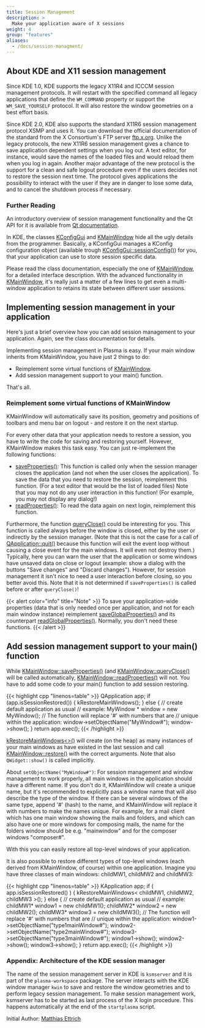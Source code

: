 ```yaml
---
title: Session Management
description: >
  Make your application aware of X sessions
weight: 4
group: "features"
aliases:
  - /docs/session-managment/
---
```


## About KDE and X11 session management

Since KDE 1.0, KDE supports the legacy X11R4 and ICCCM session management protocols. It will restart with the specified command all legacy applications that define the `WM_COMMAND` property or support the `WM_SAVE_YOURSELF` protocol. It will also restore the window geometries on a best effort basis. 

Since KDE 2.0, KDE also supports the standard X11R6 session management protocol XSMP and uses it. You can download the official documentation of the standard from the X Consortium's FTP server [ftp.x.org](http://stuff.mit.edu/afs/sipb/contrib/doc/X11/hardcopy/SM/xsmp.PS.gz). Unlike the legacy protocols, the new X11R6 session management gives a chance to save application dependent settings when you log out. A text editor, for instance, would save the names of the loaded files and would reload them when you log in again. Another major advantage of the new protocol is the support for a clean and safe logout procedure even if the users decides not to restore the session next time. The protocol gives applications the possibility to interact with the user if they are in danger to lose some data, and to cancel the shutdown process if necessary. 

### Further Reading

An introductory overview of session management functionality and the Qt API for it is available from [Qt documentation](https://doc.qt.io/qt-5/session.html).

In KDE, the classes [KConfigGui](docs:kconfig;KConfigGui) and [KMainWindow](docs:kxmlgui;KMainWindow) hide all the ugly details from the programmer. Basically, a KConfigGui manages a KConfig configuration object (available trough [KConfigGui::sessionConfig()](docs:kconfig;KConfigGui::sessionConfig)) for you, that your application can use to store session specific data.

Please read the class documentation, especially the one of [KMainWindow](docs:kxmlgui;KMainWindow), for a detailed interface description. With the advanced functionality in [KMainWindow](docs:kxmlgui;KMainWindow), it's really just a matter of a few lines to get even a multi-window application to retains its state between different user sessions.

## Implementing session management in your application

Here's just a brief overview how you can add session management to your application. Again, see the class documentation for details.

Implementing session management in Plasma is easy. If your main window inherits from KMainWindow, you have just 2 things to do: 

+ Reimplement some virtual functions of [KMainWindow](docs:kxmlgui;KMainWindow).
+ Add session management support to your main() function.

That's all. 

### Reimplement some virtual functions of KMainWindow

KMainWindow will automatically save its position, geometry and positions of toolbars and menu bar on logout - and restore it on the next startup.

For every other data that your application needs to restore a session, you have to write the code for saving and restoring yourself. However, KMainWindow makes this task easy. You can just re-implement the following functions:

+ [saveProperties()](docs:kxmlgui;KMainWindow::saveProperties): This function is called only when the session manager closes the application (and not when the user closes the application). To save the data that you need to restore the session, reimplement this function. (For a text editor that would be the list of loaded files) Note that you may not do any user interaction in this function! (For example, you may not display any dialog!)
+ [readProperties()](docs:kxmlgui;KMainWindow::readProperties): To read the data again on next login, reimplement this function.

Furthermore, the function [queryClose()](docs:kxmlgui;KMainWindow::queryClose) could be interesting for you. This function is called always before the window is closed, either by the user or indirectly by the session manager. (Note that this is not the case for a call of [QApplication::quit()](https://doc.qt.io/qt-5/qcoreapplication.html#quit) because this function will exit the event loop without causing a close event for the main windows. It will even not destroy them.) Typically, here you can warn the user that the application or some windows have unsaved data on close or logout (example: show a dialog with the buttons "Save changes" and "Discard changes"). However, for session management it isn't nice to need a user interaction before closing, so you better avoid this. Note that it is not determined if `saveProperties()` is called before or after `queryClose()`!

{{< alert color="info" title="Note" >}}
To save your application-wide properties (data that is only needed once per application, and not for each main window instance) reimplement [saveGlobalProperties()](docs:kxmlgui;KMainWindow::saveGlobalProperties) and its counterpart [readGlobalProperties()](docs:kxmlgui;KMainWindow::saveGlobalProperties). Normally, you don't need these functions.
{{< /alert >}}

## Add session management support to your main() function

While [KMainWindow::saveProperties()](docs:kxmlgui;KMainWindow::saveProperties) (and [KMainWindow::queryClose()](docs:kxmlgui;KMainWindow::queryClose) will be called automatically, [KMainWindow::readProperties()](docs:kxmlgui;KMainWindow::readProperties) will not. You have to add some code to your main() function to add session restoring.

{{< highlight cpp "linenos=table" >}}
QApplication app;
if (app.isSessionRestored()) {
  kRestoreMainWindows<MyWindow>();
} else {
  // create default application as usual
  // example:
  MyWindow * window = new MyWindow();
  // The function will replace '#' with numbers that are
  // unique within the application:
  window->setObjectName("MyWindow#");
  window->show();
}
return app.exec();
{{< /highlight >}}

[kRestoreMainWindows<>()](docs:kxmlgui;KXMLGUI_Session::kRestoreMainWindows) will create (on the heap) as many instances of your main windows as have existed in the last session and call [KMainWindow::restore()](docs:kxmlgui;KMainWindow::restore) with the correct arguments. Note that also `QWidget::show()` is called implicitly.

About `setObjectName("MyWindow#")`: For session management and window management to work properly, all main windows in the application should have a different name. If you don't do it, KMainWindow will create a unique name, but it's recommended to explicitly pass a window name that will also describe the type of the window. If there can be several windows of the same type, append '#' (hash) to the name, and KMainWindow will replace it with numbers to make the names unique. For example, for a mail client which has one main window showing the mails and folders, and which can also have one or more windows for composing mails, the name for the folders window should be e.g. "mainwindow" and for the composer windows "composer#". 

With this you can easily restore all top-level windows of your application. 

It is also possible to restore different types of top-level windows (each derived from KMainWindow, of course) within one application. Imagine you have three classes of main windows: childMW1, childMW2 and childMW3: 

{{< highlight cpp "linenos=table" >}}
KApplication app;
if ( app.isSessionRestored() ) {
  kRestoreMainWindows< childMW1, childMW2, childMW3 >();
} else {
  // create default application as usual
  // example:
  childMW1* window1 = new childMW1();
  childMW2* window2 = new childMW2();
  childMW3* window3 = new childMW3();
  // The function will replace '#' with numbers that are
  // unique within the application:
  window1->setObjectName("type1mainWindow#");
  window2->setObjectName("type2mainWindow#");
  window3->setObjectName("type3mainWindow#");
  window1->show();
  window2->show();
  window3->show();
}
return app.exec();
{{< /highlight >}}

### Appendix: Architecture of the KDE session manager

The name of the session management server in KDE is `ksmserver` and it is part of the `plasma-workspace` package. The server interacts with the KDE window manager `kwin` to save and restore the window geometries and to perform legacy session management. To make session management work, ksmserver has to be started as last process of the X login procedure. This happens automatically at the end of the `startplasma` script. 

 Initial Author: [Matthias Ettrich](mailto:ettrich@kde.org)




